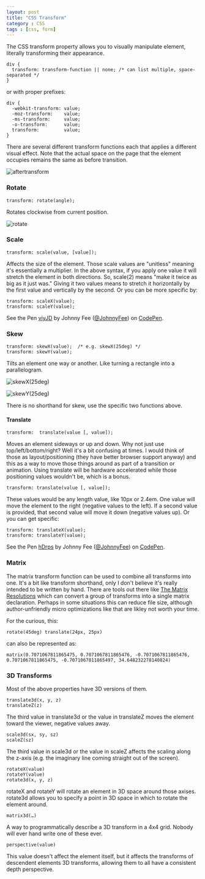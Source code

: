 ```yaml
---
layout: post
title: "CSS Transform"
category : CSS
tags : [css, form]
---
```


The CSS transform property allows you to visually manipulate element, literally transforming their appearance. 

```
div {
  transform: transform-function || none; /* can list multiple, space-separated */
}
```

<!--more-->

or with proper prefixes:

```
div {
  -webkit-transform: value;
  -moz-transform:    value;
  -ms-transform:     value;
  -o-transform:      value;
  transform:         value;
}
```

There are several different transform functions each that applies a different visual effect. Note that the actual space on the page that the element occupies remains the same as before transition. 

![](http://cdn.css-tricks.com/wp-content/uploads/2011/09/aftertransform.png "aftertransform")

### Rotate

```
transform: rotate(angle);
```

Rotates clockwise from current position.

![](http://cdn.css-tricks.com/wp-content/uploads/2011/09/rotate.png "rotate")


### Scale

```
transform: scale(value, [value]);
```

Affects the size of the element. Those scale values are "unitless" meaning it's essentially a multiplier. In the above syntax, if you apply one value it will stretch the element in both directions. So, scale(2) means "make it twice as big as it just was." Giving it two values means to stretch it horizontally by the first value and vertically by the second. Or you can be more specific by:

```
transform: scaleX(value);
transform: scaleY(value);
```

<p data-height="268" data-theme-id="0" data-slug-hash="viyJD" data-default-tab="result" class='codepen'>See the Pen <a href='http://codepen.io/JohnnyFee/pen/viyJD/'>viyJD</a> by Johnny Fee (<a href='http://codepen.io/JohnnyFee'>@JohnnyFee</a>) on <a href='http://codepen.io'>CodePen</a>.</p>
<script async src="//codepen.io/assets/embed/ei.js"></script>

### Skew

```
transform: skewX(value);  /* e.g. skewX(25deg) */
transform: skewY(value);
```

Tilts an element one way or another. Like turning a rectangle into a parallelogram. 

![](http://cdn.css-tricks.com/wp-content/uploads/2011/09/skewX.png "skewX\(25deg\)")

![](http://cdn.css-tricks.com/wp-content/uploads/2011/09/skewY.png "skewY\(25deg\)")  

There is no shorthand for skew, use the specific two functions above.

#### Translate

```
transform:  translate(value [, value]);
```

Moves an element sideways or up and down. Why not just use top/left/bottom/right? Well it's a bit confusing at times. I would think of those as layout/positioning (they have better browser support anyway) and this as a way to move those things around as part of a transition or animation. Using translate will be hardware accelerated while those positioning values wouldn't be, which is a bonus.

```
transform: translate(value [, value]);
```

These values would be any length value, like 10px or 2.4em. One value will move the element to the right (negative values to the left). If a second value is provided, that second value will move it down (negative values up). Or you can get specific:

```
transform: translateX(value);
transform: translateY(value);
```

<p data-height="268" data-theme-id="0" data-slug-hash="hDrps" data-default-tab="result" class='codepen'>See the Pen <a href='http://codepen.io/JohnnyFee/pen/hDrps/'>hDrps</a> by Johnny Fee (<a href='http://codepen.io/JohnnyFee'>@JohnnyFee</a>) on <a href='http://codepen.io'>CodePen</a>.</p>

### Matrix

The matrix transform function can be used to combine all transforms into one. It's a bit like transform shorthand, only I don't believe it's really intended to be written by hand. There are tools out there like [The Matrix Resolutions](http://meyerweb.com/eric/tools/matrix/) which can convert a group of transforms into a single matrix declaration. Perhaps in some situations this can reduce file size, although author-unfriendly micro optimizations like that are likley not worth your time. 

For the curious, this:

```
rotate(45deg) translate(24px, 25px)
```

can also be represented as:

```
matrix(0.7071067811865475, 0.7071067811865476, -0.7071067811865476, 0.7071067811865475, -0.7071067811865497, 34.648232278140824)
```

### 3D Transforms

Most of the above properties have 3D versions of them.

```
translate3d(x, y, z)
translateZ(z)
```

The third value in translate3d or the value in translateZ moves the element toward the viewer, negative values away.

```
scale3d(sx, sy, sz)
scaleZ(sz)
```

The third value in scale3d or the value in scaleZ affects the scaling along the z-axis (e.g. the imaginary line coming straight out of the screen).

```
rotateX(value)
rotateY(value)
rotate3d(x, y, z)
```

rotateX and rotateY will rotate an element in 3D space around those axises. rotate3d allows you to specify a point in 3D space in which to rotate the element around.

```
matrix3d(…)
```

A way to programmatically describe a 3D transform in a 4x4 grid. Nobody will ever hand write one of these ever.

```
perspective(value)
```

This value doesn't affect the element itself, but it affects the transforms of descendent elements 3D transforms, allowing them to all have a consistent depth perspective.



